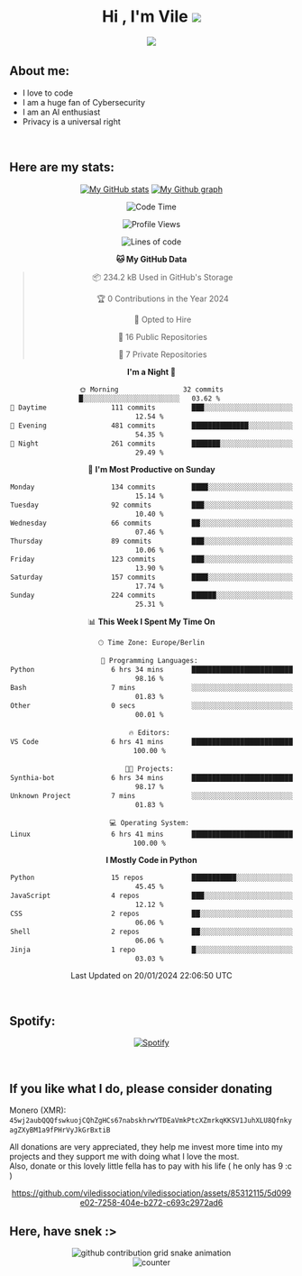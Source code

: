 <h1 align="center">Hi , I'm Vile <img src="https://media.giphy.com/media/hvRJCLFzcasrR4ia7z/giphy.gif" width="35"></h1>
<p align="center">
  <a href="https://github.com/viledissociation"><img src="https://readme-typing-svg.demolab.com?font=Roboto+Mono&weight=300&size=28&duration=4000&pause=100&color=C109F7&center=true&vCenter=true&width=580&height=127&lines=I'm+a+programmer;I'm+an+AI+enthusiast;I'm+a+big+fan+of+Neural+Networks;I'm+interested+in+Computer+Science;I+love+Cybersecurity;By+the+way+I+use+Arch+%F0%9F%92%80"></a>
</p>

## About me:

- I love to code
- I am a huge fan of Cybersecurity
- I am an AI enthusiast
- Privacy is a universal right

<br>

## Here are my stats:

<div align="center">
    
 [![My GitHub stats](https://github-readme-stats.vercel.app/api?username=viledissociation&count_private=true&show_icons=true&theme=radical)](https://github.com/viledissociation)
 [![My Github graph](http://github-profile-summary-cards.vercel.app/api/cards/profile-details?username=viledissociation&theme=radical)](https://github.com/viledissociation)

<!--START_SECTION:waka-->
![Code Time](http://img.shields.io/badge/Code%20Time-201%20hrs%2045%20mins-blue)

![Profile Views](http://img.shields.io/badge/Profile%20Views-18-blue)

![Lines of code](https://img.shields.io/badge/From%20Hello%20World%20I%27ve%20Written-73.9%20thousand%20lines%20of%20code-blue)

**🐱 My GitHub Data** 

> 📦 234.2 kB Used in GitHub's Storage 
 > 
> 🏆 0 Contributions in the Year 2024
 > 
> 💼 Opted to Hire
 > 
> 📜 16 Public Repositories 
 > 
> 🔑 7 Private Repositories 
 > 
**I'm a Night 🦉** 

```text
🌞 Morning                32 commits          █░░░░░░░░░░░░░░░░░░░░░░░░   03.62 % 
🌆 Daytime                111 commits         ███░░░░░░░░░░░░░░░░░░░░░░   12.54 % 
🌃 Evening                481 commits         ██████████████░░░░░░░░░░░   54.35 % 
🌙 Night                  261 commits         ███████░░░░░░░░░░░░░░░░░░   29.49 % 
```
📅 **I'm Most Productive on Sunday** 

```text
Monday                   134 commits         ████░░░░░░░░░░░░░░░░░░░░░   15.14 % 
Tuesday                  92 commits          ███░░░░░░░░░░░░░░░░░░░░░░   10.40 % 
Wednesday                66 commits          ██░░░░░░░░░░░░░░░░░░░░░░░   07.46 % 
Thursday                 89 commits          ███░░░░░░░░░░░░░░░░░░░░░░   10.06 % 
Friday                   123 commits         ███░░░░░░░░░░░░░░░░░░░░░░   13.90 % 
Saturday                 157 commits         ████░░░░░░░░░░░░░░░░░░░░░   17.74 % 
Sunday                   224 commits         ██████░░░░░░░░░░░░░░░░░░░   25.31 % 
```


📊 **This Week I Spent My Time On** 

```text
🕑︎ Time Zone: Europe/Berlin

💬 Programming Languages: 
Python                   6 hrs 34 mins       █████████████████████████   98.16 % 
Bash                     7 mins              ░░░░░░░░░░░░░░░░░░░░░░░░░   01.83 % 
Other                    0 secs              ░░░░░░░░░░░░░░░░░░░░░░░░░   00.01 % 

🔥 Editors: 
VS Code                  6 hrs 41 mins       █████████████████████████   100.00 % 

🐱‍💻 Projects: 
Synthia-bot              6 hrs 34 mins       █████████████████████████   98.17 % 
Unknown Project          7 mins              ░░░░░░░░░░░░░░░░░░░░░░░░░   01.83 % 

💻 Operating System: 
Linux                    6 hrs 41 mins       █████████████████████████   100.00 % 
```

**I Mostly Code in Python** 

```text
Python                   15 repos            ███████████░░░░░░░░░░░░░░   45.45 % 
JavaScript               4 repos             ███░░░░░░░░░░░░░░░░░░░░░░   12.12 % 
CSS                      2 repos             ██░░░░░░░░░░░░░░░░░░░░░░░   06.06 % 
Shell                    2 repos             ██░░░░░░░░░░░░░░░░░░░░░░░   06.06 % 
Jinja                    1 repo              █░░░░░░░░░░░░░░░░░░░░░░░░   03.03 % 
```




 Last Updated on 20/01/2024 22:06:50 UTC
<!--END_SECTION:waka-->
</div>
<br>

## Spotify:

<div align="center">

[![Spotify](https://whois-hoeless.vercel.app/api/spotify?background_color=0d1117&border_color=090d13)](https://open.spotify.com/user/heanchenhorst)
</div>

<br>

## If you like what I do, please consider donating

Monero (XMR): ```45wj2aubQQQfswkuojCQhZgHCs67nabskhrwYTDEaVmkPtcXZmrkqKKSV1JuhXLU8QfnkyagZXyBM1a9fPHrVyJkGrBxtiB```

All donations are very appreciated, they help me invest more time into my projects and they support me with doing what I love the most.  
Also, donate or this lovely little fella has to pay with his life (  he only has 9 :c  )

<div align="center">


https://github.com/viledissociation/viledissociation/assets/85312115/5d099e02-7258-404e-b272-c693c2972ad6


</div>

## Here, have snek :>
<div align="center">
<picture>
  <source media="(prefers-color-scheme: dark)" srcset="https://raw.githubusercontent.com/viledissociation/viledissociation/output/github-contribution-grid-snake-dark.svg">
  <source media="(prefers-color-scheme: light)" srcset="https://raw.githubusercontent.com/viledissociation/viledissociation/output/github-contribution-grid-snake.svg">
  <img alt="github contribution grid snake animation" src="https://raw.githubusercontent.com/viledissociation/viledissociation/output/github-contribution-grid-snake.svg">
</div>

<div align="center">
  <img src="https://moe-counter.glitch.me/get/@hoeless_count?theme=rule34" alt="counter" />
</div>
